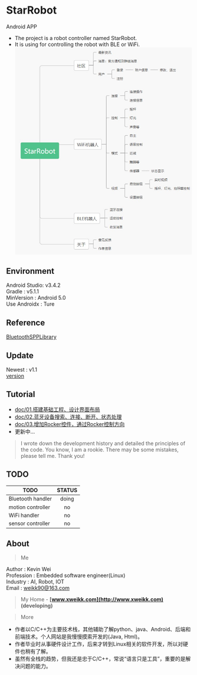 # StarRobot
Android APP
- The project is a robot controller named StarRobot.
- It is using for controlling the robot with BLE or WiFi.  
![avatar](doc/assets/func_diagram.jpg)
## Environment

Android Studio: v3.4.2  
Gradle : v5.1.1  
MinVersion : Android 5.0  
Use Androidx : Ture

## Reference

[BluetoothSPPLibrary](https://github.com/akexorcist/Android-BluetoothSPPLibrary)

## Update
Newest : v1.1  
[version](./version)

## Tutorial

- [doc/01.搭建基础工程、设计界面布局](doc/tutorial_01.md)
- [doc/02.蓝牙设备搜索、连接、断开、状态处理](doc/tutorial_02.md)
- [doc/03.增加Rocker控件，通过Rocker控制方向](doc/tutorial_02.md)
- 更新中...
> I wrote down the development history and detailed the principles of the code.
You know, I am a rookie. There may be some mistakes, please tell me. Thank you! 

## TODO
| TODO | STATUS |
| --- | :---: |
| Bluetooth handler | doing |
| motion controller | no |
| WiFi handler | no |
| sensor controller | no |

## About
> Me

Author     : Kevin Wei  
Profession : Embedded software engineer(Linux)  
Industry   : AI, Robot, IOT  
Email      : weikk90@163.com  

> My Home - **[www.xweikk.com](http://www.xweikk.com) (developing)**

> More

- 作者以C/C++为主要技术栈，其他辅助了解python、java、Android、后端和前端技术。个人网站是我慢慢摸索开发的(Java, Html)。
- 作者毕业时从事硬件设计工作，后来才转到Linux相关的软件开发，所以对硬件也稍有了解。
- 虽然有全栈的趋势，但我还是忠于C/C++，常说“语言只是工具”，重要的是解决问题的能力。

